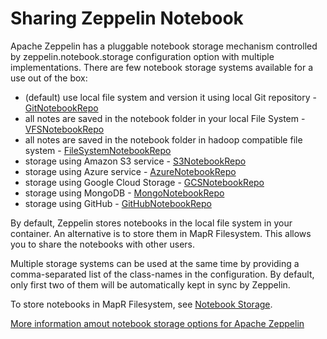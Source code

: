 # Sharing Zeppelin Notebook

Apache Zeppelin has a pluggable notebook storage mechanism controlled by zeppelin.notebook.storage configuration option with multiple implementations. There are few notebook storage systems available for a use out of the box:

* (default) use local file system and version it using local Git repository - [GitNotebookRepo](https://zeppelin.apache.org/docs/0.8.1/setup/storage/storage.html#notebook-storage-in-local-git-repository)
* all notes are saved in the notebook folder in your local File System - [VFSNotebookRepo](https://mapr.com/docs/61/Zeppelin/ZeppelinDockerRunParameters.html#concept_rhn_gb2_rbb__section_fbc_zv2_5bb)
* all notes are saved in the notebook folder in hadoop compatible file system - [FileSystemNotebookRepo](https://zeppelin.apache.org/docs/0.8.1/setup/storage/storage.html#notebook-storage-in-hadoop-compatible-file-system-repository)
* storage using Amazon S3 service - [S3NotebookRepo](https://zeppelin.apache.org/docs/0.8.1/setup/storage/storage.html#notebook-storage-in-s3)
* storage using Azure service - [AzureNotebookRepo](https://zeppelin.apache.org/docs/0.8.1/setup/storage/storage.html#notebook-storage-in-azure)
* storage using Google Cloud Storage - [GCSNotebookRepo](https://zeppelin.apache.org/docs/0.8.1/setup/storage/storage.html#notebook-storage-in-google-cloud-storage)
* storage using MongoDB - [MongoNotebookRepo](https://zeppelin.apache.org/docs/0.8.1/setup/storage/storage.html#notebook-storage-in-mongodb)
* storage using GitHub - [GitHubNotebookRepo](https://zeppelin.apache.org/docs/0.8.1/setup/storage/storage.html#notebook-storage-in-github)

By default, Zeppelin stores notebooks in the local file system in your container. An alternative is to store them in MapR Filesystem. This allows you to share the notebooks with other users.

Multiple storage systems can be used at the same time by providing a comma-separated list of the class-names in the configuration. By default, only first two of them will be automatically kept in sync by Zeppelin.

To store notebooks in MapR Filesystem, see [Notebook Storage](https://mapr.com/docs/61/Zeppelin/ZeppelinDockerRunParameters.html#concept_rhn_gb2_rbb__section_fbc_zv2_5bb).


[More information amout notebook storage options for Apache Zeppelin](https://zeppelin.apache.org/docs/0.8.1/setup/storage/storage.html#overview)